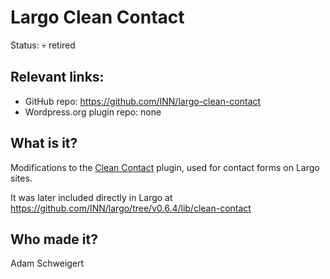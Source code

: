 # Largo Clean Contact

Status: &#128128; retired

## Relevant links:

- GitHub repo: https://github.com/INN/largo-clean-contact
- Wordpress.org plugin repo: none

## What is it?

Modifications to the [Clean Contact](https://wordpress.org/plugins/clean-contact/) plugin, used for contact forms on Largo sites.

It was later included directly in Largo at https://github.com/INN/largo/tree/v0.6.4/lib/clean-contact

## Who made it?

Adam Schweigert
